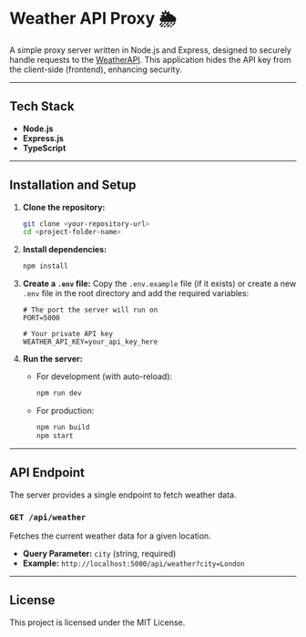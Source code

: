 # Weather API Proxy 🌦️

A simple proxy server written in Node.js and Express, designed to securely handle requests to the [WeatherAPI](https://www.weatherapi.com/). This application hides the API key from the client-side (frontend), enhancing security.

***

## Tech Stack

* **Node.js**
* **Express.js**
* **TypeScript**

***

## Installation and Setup

1.  **Clone the repository:**
    ```bash
    git clone <your-repository-url>
    cd <project-folder-name>
    ```

2.  **Install dependencies:**
    ```bash
    npm install
    ```

3.  **Create a `.env` file:**
    Copy the `.env.example` file (if it exists) or create a new `.env` file in the root directory and add the required variables:
    ```env
    # The port the server will run on
    PORT=5000

    # Your private API key
    WEATHER_API_KEY=your_api_key_here
    ```

4.  **Run the server:**
    * For development (with auto-reload):
        ```bash
        npm run dev
        ```
    * For production:
        ```bash
        npm run build
        npm start
        ```

***

## API Endpoint

The server provides a single endpoint to fetch weather data.

### `GET /api/weather`

Fetches the current weather data for a given location.

* **Query Parameter:** `city` (string, required)
* **Example:** `http://localhost:5000/api/weather?city=London`

***

## License

This project is licensed under the MIT License.